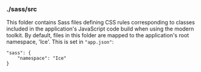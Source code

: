 ### ./sass/src

This folder contains Sass files defining CSS rules corresponding to classes
included in the application's JavaScript code build when using the modern toolkit.
By default, files in this folder are mapped to the application's root namespace, 'Ice'.
This is set in `"app.json"`:

    "sass": {
        "namespace": "Ice"
    }